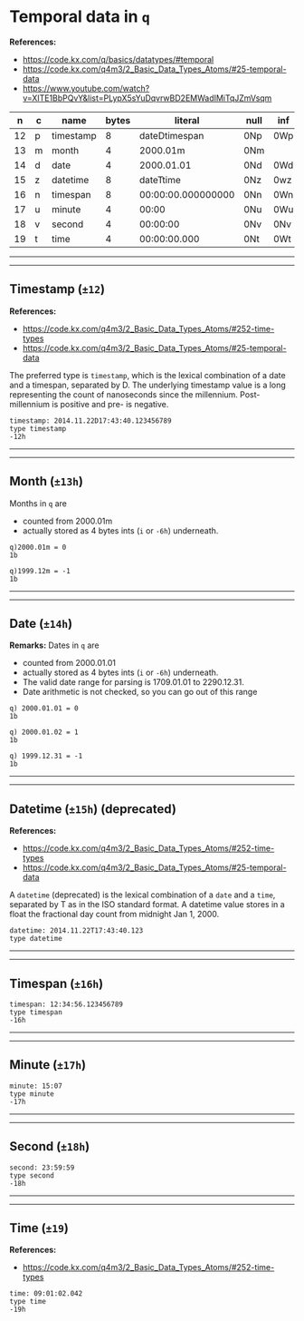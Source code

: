 # Temporal data in `q`

**References:**
- https://code.kx.com/q/basics/datatypes/#temporal
- https://code.kx.com/q4m3/2_Basic_Data_Types_Atoms/#25-temporal-data
- https://www.youtube.com/watch?v=XITE1BbPQvY&list=PLypX5sYuDqvrwBD2EMWadIMiTqJZmVsqm


|   n    |  c  |                 name                  |  bytes |       literal       | null | inf  |
| ------ | --- | ------------------------------------- | ------ | ------------------- | ---- | ---- |
| 12     |  p  | timestamp                             |  8     |  dateDtimespan      | 0Np  | 0Wp  |
| 13     |  m  | month                                 |  4     |  2000.01m           | 0Nm  |      |
| 14     |  d  | date                                  |  4     |  2000.01.01         | 0Nd  | 0Wd  |
| 15     |  z  | datetime                              |  8     |  dateTtime          | 0Nz  | 0wz  |
| 16     |  n  | timespan                              |  8     |  00:00:00.000000000 | 0Nn  | 0Wn  |
| 17     |  u  | minute                                |  4     |  00:00              | 0Nu  | 0Wu  |
| 18     |  v  | second                                |  4     |  00:00:00           | 0Nv  | 0Nv  |
| 19     |  t  | time                                  |  4     |  00:00:00.000       | 0Nt  | 0Wt  |


------------------------------------------------------------------------------------------------------
------------------------------------------------------------------------------------------------------

## Timestamp (`±12`)

**References:**
- https://code.kx.com/q4m3/2_Basic_Data_Types_Atoms/#252-time-types
- https://code.kx.com/q4m3/2_Basic_Data_Types_Atoms/#25-temporal-data

The preferred type is `timestamp`, which is the lexical combination of a date and
a timespan, separated by D. The underlying timestamp value is a long
representing the count of nanoseconds since the millennium. Post-millennium is
positive and pre- is negative.

~~~~
timestamp: 2014.11.22D17:43:40.123456789
type timestamp
-12h
~~~~

------------------------------------------------------------------------------------------------------
------------------------------------------------------------------------------------------------------

## Month (`±13h`)

Months in `q` are
- counted from 2000.01m
- actually stored as 4 bytes ints (`i` or `-6h`) underneath.

~~~~
q)2000.01m = 0
1b
~~~~

~~~~
q)1999.12m = -1
1b
~~~~

------------------------------------------------------------------------------------------------------
------------------------------------------------------------------------------------------------------

## Date (`±14h`)




**Remarks:**
Dates in `q` are
- counted from 2000.01.01
- actually stored as 4 bytes ints (`i` or `-6h`) underneath.
- The valid date range for parsing is 1709.01.01 to 2290.12.31.
- Date arithmetic is not checked, so you can go out of this range


~~~~
q) 2000.01.01 = 0
1b
~~~~

~~~~
q) 2000.01.02 = 1
1b
~~~~

~~~~
q) 1999.12.31 = -1
1b
~~~~




------------------------------------------------------------------------------------------------------
------------------------------------------------------------------------------------------------------

## Datetime (`±15h`) (deprecated)

**References:**
- https://code.kx.com/q4m3/2_Basic_Data_Types_Atoms/#252-time-types
- https://code.kx.com/q4m3/2_Basic_Data_Types_Atoms/#25-temporal-data

A `datetime` (deprecated) is the lexical combination of a `date` and a `time`,
separated by T as in the ISO standard format.
A datetime value stores in a float the fractional day count from midnight Jan
1, 2000.

~~~~
datetime: 2014.11.22T17:43:40.123
type datetime
~~~~


------------------------------------------------------------------------------------------------------
------------------------------------------------------------------------------------------------------

## Timespan (`±16h`)


~~~~
timespan: 12:34:56.123456789
type timespan
-16h
~~~~


------------------------------------------------------------------------------------------------------
------------------------------------------------------------------------------------------------------

## Minute (`±17h`)


~~~~
minute: 15:07
type minute
-17h
~~~~


------------------------------------------------------------------------------------------------------
------------------------------------------------------------------------------------------------------

## Second (`±18h`)


~~~~
second: 23:59:59
type second
-18h
~~~~



------------------------------------------------------------------------------------------------------
------------------------------------------------------------------------------------------------------

## Time (`±19`)

**References:**
- https://code.kx.com/q4m3/2_Basic_Data_Types_Atoms/#252-time-types


~~~~
time: 09:01:02.042
type time
-19h
~~~~

